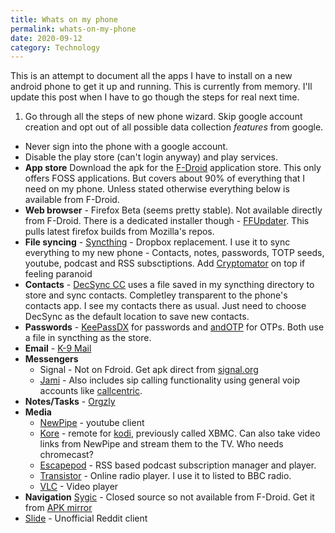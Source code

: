 ```yaml
---
title: Whats on my phone
permalink: whats-on-my-phone
date: 2020-09-12
category: Technology
---
```


This is an attempt to document all the apps I have to install on a new android phone to get it up and running. This is currently from memory. I'll update this post when I have to go though the steps for real next time.

1. Go through all the steps of new phone wizard. Skip google account creation and opt out of all possible data collection *features* from google. 
 - Never sign into the phone with a google account.
 - Disable the play store (can't login anyway) and play services.
- __App store__ Download the apk for the [F-Droid](https://f-droid.org/) application store. This only offers FOSS applications. But covers about 90% of everything that I need on my phone. Unless stated otherwise everything below is available from F-Droid.
- __Web browser__ - Firefox Beta (seems pretty stable). Not available directly from F-Droid. There is a dedicated installer though - [FFUpdater](https://f-droid.org/en/packages/de.marmaro.krt.ffupdater/). This pulls latest firefox builds from Mozilla's repos. 
- __File syncing__ - [Syncthing](https://syncthing.net/) - Dropbox replacement. I use it to sync everything to my new phone - Contacts, notes, passwords, TOTP seeds, youtube, podcast and RSS subsctiptions. Add [Cryptomator](https://cryptomator.org/) on top if feeling paranoid
- __Contacts__ - [DecSync CC](https://f-droid.org/en/packages/org.decsync.cc/) uses a file saved in my syncthing directory to store and sync contacts. Completley transparent to the phone's contacts app. I see my contacts there as usual. Just need to choose DecSync as the default location to save new contacts.
- __Passwords__ - [KeePassDX](https://f-droid.org/en/packages/com.kunzisoft.keepass.libre/) for passwords and [andOTP](https://f-droid.org/en/packages/org.shadowice.flocke.andotp/) for OTPs. Both use a file in syncthing as the store. 
- __Email__ - [K-9 Mail](https://f-droid.org/en/packages/com.fsck.k9/)
- __Messengers__
  - Signal - Not on Fdroid. Get apk direct from [signal.org](https://signal.org/android/apk/)
  - [Jami](https://jami.net/) - Also includes sip calling functionality using general voip accounts like [callcentric](https://www.callcentric.com/).
- __Notes/Tasks__ - [Orgzly](https://f-droid.org/en/packages/com.orgzly/)
- __Media__
  - [NewPipe](https://newpipe.schabi.org/) - youtube client
  - [Kore](https://f-droid.org/en/packages/org.xbmc.kore/) - remote for [kodi](https://kodi.tv/), previously called XBMC. Can also take video links from NewPipe and stream them to the TV. Who needs chromecast?
  - [Escapepod](https://f-droid.org/en/packages/org.y20k.escapepod/) - RSS based podcast subscription manager and player.
  - [Transistor](https://f-droid.org/en/packages/org.y20k.transistor/) - Online radio player. I use it to listed to BBC radio.
  - [VLC](https://f-droid.org/en/packages/org.videolan.vlc/) - Video player
- __Navigation__ [Sygic](https://f-droid.org/en/packages/com.fsck.k9/) - Closed source so not available from F-Droid. Get it from [APK mirror](https://apkpure.com/sygic-gps-navigation-offline-maps/com.sygic.aura) 
- [Slide](https://f-droid.org/en/packages/me.ccrama.redditslide/) - Unofficial Reddit client

  
